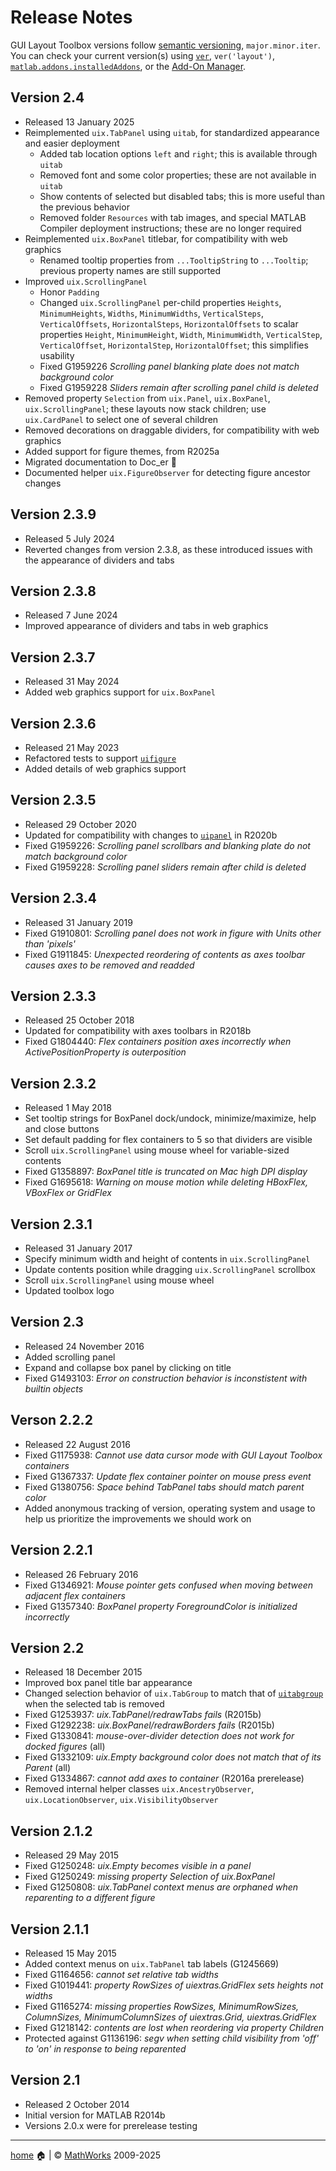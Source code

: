# Release Notes

GUI Layout Toolbox versions follow [semantic versioning](https://semver.org/), `major.minor.iter`.  You can check your current version(s) using [`ver`](https://www.mathworks.com/help/matlab/ref/ver.html), `ver('layout')`, [`matlab.addons.installedAddons`](https://www.mathworks.com/help/matlab/ref/matlab.addons.installedaddons.html), or the [Add-On Manager](https://uk.mathworks.com/help/matlab/matlab_env/get-add-ons.html).

## Version 2.4

- Released 13 January 2025
- Reimplemented `uix.TabPanel` using `uitab`, for standardized appearance and easier deployment
   - Added tab location options `left` and `right`; this is available through `uitab`
   - Removed font and some color properties; these are not available in `uitab`
   - Show contents of selected but disabled tabs; this is more useful than the previous behavior
   - Removed folder `Resources` with tab images, and special MATLAB Compiler deployment instructions; these are no longer required
- Reimplemented `uix.BoxPanel` titlebar, for compatibility with web graphics
   - Renamed tooltip properties from `...TooltipString` to `...Tooltip`; previous property names are still supported
- Improved `uix.ScrollingPanel`
   - Honor `Padding`
   - Changed `uix.ScrollingPanel` per-child properties `Heights`, `MinimumHeights`, `Widths`, `MinimumWidths`, `VerticalSteps`, `VerticalOffsets`, `HorizontalSteps`, `HorizontalOffsets` to scalar properties `Height`, `MinimumHeight`, `Width`, `MinimumWidth`, `VerticalStep`, `VerticalOffset`, `HorizontalStep`, `HorizontalOffset`; this simplifies usability
   - Fixed G1959226 *Scrolling panel blanking plate does not match background color*
   - Fixed G1959228 *Sliders remain after scrolling panel child is deleted*
- Removed property `Selection` from `uix.Panel`, `uix.BoxPanel`, `uix.ScrollingPanel`; these layouts now stack children; use `uix.CardPanel` to select one of several children
- Removed decorations on draggable dividers, for compatibility with web graphics
- Added support for figure themes, from R2025a
- Migrated documentation to Doc_er :hatching_chick:
- Documented helper `uix.FigureObserver` for detecting figure ancestor changes

## Version 2.3.9

- Released 5 July 2024
- Reverted changes from version 2.3.8, as these introduced issues with the appearance of dividers and tabs

## Version 2.3.8

- Released 7 June 2024
- Improved appearance of dividers and tabs in web graphics

## Version 2.3.7

- Released 31 May 2024
- Added web graphics support for `uix.BoxPanel`

## Version 2.3.6

- Released 21 May 2023 
- Refactored tests to support [`uifigure`](https://www.mathworks.com/help/matlab/ref/uifigure.html)
- Added details of web graphics support

## Version 2.3.5

- Released 29 October 2020
- Updated for compatibility with changes to [`uipanel`](https://www.mathworks.com/help/matlab/ref/uipanel.html) in R2020b
- Fixed G1959226: *Scrolling panel scrollbars and blanking plate do not match background color*
- Fixed G1959228: *Scrolling panel sliders remain after child is deleted*

## Version 2.3.4

- Released 31 January 2019
- Fixed G1910801: *Scrolling panel does not work in figure with Units other than 'pixels'*
- Fixed G1911845: *Unexpected reordering of contents as axes toolbar causes axes to be removed and readded*

## Version 2.3.3

- Released 25 October 2018
- Updated for compatibility with axes toolbars in R2018b
- Fixed G1804440: *Flex containers position axes incorrectly when ActivePositionProperty is outerposition*

## Version 2.3.2

- Released 1 May 2018
- Set tooltip strings for BoxPanel dock/undock, minimize/maximize, help and close buttons
- Set default padding for flex containers to 5 so that dividers are visible
- Scroll `uix.ScrollingPanel` using mouse wheel for variable-sized contents
- Fixed G1358897: *BoxPanel title is truncated on Mac high DPI display*
- Fixed G1695618: *Warning on mouse motion while deleting HBoxFlex, VBoxFlex or GridFlex*

## Version 2.3.1

- Released 31 January 2017
- Specify minimum width and height of contents in `uix.ScrollingPanel`
- Update contents position while dragging `uix.ScrollingPanel` scrollbox
- Scroll `uix.ScrollingPanel` using mouse wheel
- Updated toolbox logo

## Version 2.3

- Released 24 November 2016
- Added scrolling panel
- Expand and collapse box panel by clicking on title
- Fixed G1493103: *Error on construction behavior is inconstistent with builtin objects*

## Verson 2.2.2

- Released 22 August 2016
- Fixed G1175938: *Cannot use data cursor mode with GUI Layout Toolbox containers*
- Fixed G1367337: *Update flex container pointer on mouse press event*
- Fixed G1380756: *Space behind TabPanel tabs should match parent color*
- Added anonymous tracking of version, operating system and usage to help us prioritize the improvements we should work on

## Version 2.2.1

- Released 26 February 2016
- Fixed G1346921: *Mouse pointer gets confused when moving between adjacent flex containers*
- Fixed G1357340: *BoxPanel property ForegroundColor is initialized incorrectly*

## Version 2.2

- Released 18 December 2015
- Improved box panel title bar appearance
- Changed selection behavior of `uix.TabGroup` to match that of [`uitabgroup`](https://www.mathworks.com/help/matlab/ref/uitabgroup.html) when the selected tab is removed 
- Fixed G1253937:  *uix.TabPanel/redrawTabs fails* (R2015b)
- Fixed G1292238: *uix.BoxPanel/redrawBorders fails* (R2015b)
- Fixed G1330841: *mouse-over-divider detection does not work for docked figures* (all)
- Fixed G1332109: *uix.Empty background color does not match that of its Parent* (all)
- Fixed G1334867:  *cannot add axes to container* (R2016a prerelease)
- Removed internal helper classes `uix.AncestryObserver`, `uix.LocationObserver`, `uix.VisibilityObserver`

## Version 2.1.2

- Released 29 May 2015
- Fixed G1250248: *uix.Empty becomes visible in a panel*
- Fixed G1250249: *missing property Selection of uix.BoxPanel*
- Fixed G1250808: *uix.TabPanel context menus are orphaned when reparenting to a different figure*

## Version 2.1.1

- Released 15 May 2015
- Added context menus on `uix.TabPanel` tab labels (G1245669)
- Fixed G1164656: *cannot set relative tab widths*
- Fixed G1019441: *property RowSizes of uiextras.GridFlex sets heights not widths*
- Fixed G1165274: *missing properties RowSizes, MinimumRowSizes, ColumnSizes, MinimumColumnSizes of uiextras.Grid, uiextras.GridFlex*
- Fixed G1218142: *contents are lost when reordering via property Children*
- Protected against G1136196: *segv when setting child visibility from 'off' to 'on' in response to being reparented*

## Version 2.1

- Released 2 October 2014
- Initial version for MATLAB R2014b
- Versions 2.0.x were for prerelease testing

___

[home](index.md) :house: | :copyright: [MathWorks](https://www.mathworks.com/services/consulting.html) 2009-2025